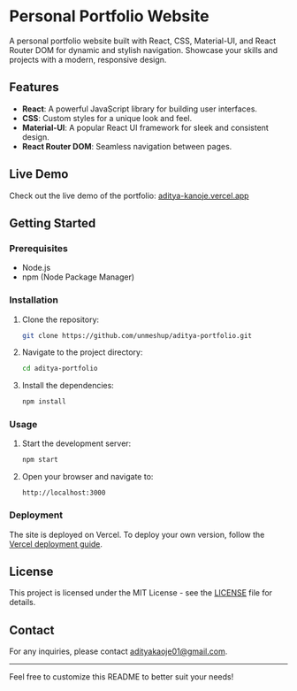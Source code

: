 # Personal Portfolio Website

A personal portfolio website built with React, CSS, Material-UI, and React Router DOM for dynamic and stylish navigation. Showcase your skills and projects with a modern, responsive design.

## Features

- **React**: A powerful JavaScript library for building user interfaces.
- **CSS**: Custom styles for a unique look and feel.
- **Material-UI**: A popular React UI framework for sleek and consistent design.
- **React Router DOM**: Seamless navigation between pages.

## Live Demo

Check out the live demo of the portfolio: [aditya-kanoje.vercel.app](https://aditya-kanoje.vercel.app)

## Getting Started

### Prerequisites

- Node.js
- npm (Node Package Manager)

### Installation

1. Clone the repository:
   ```bash
   git clone https://github.com/unmeshup/aditya-portfolio.git
   ```
2. Navigate to the project directory:
   ```bash
   cd aditya-portfolio
   ```
3. Install the dependencies:
   ```bash
   npm install
   ```

### Usage

1. Start the development server:
   ```bash
   npm start
   ```
2. Open your browser and navigate to:
   ```
   http://localhost:3000
   ```

### Deployment

The site is deployed on Vercel. To deploy your own version, follow the [Vercel deployment guide](https://vercel.com/docs).

## License

This project is licensed under the MIT License - see the [LICENSE](LICENSE) file for details.

## Contact

For any inquiries, please contact [adityakaoje01@gmail.com](mailto:adityakaoje01@gmail.com).

---

Feel free to customize this README to better suit your needs!
